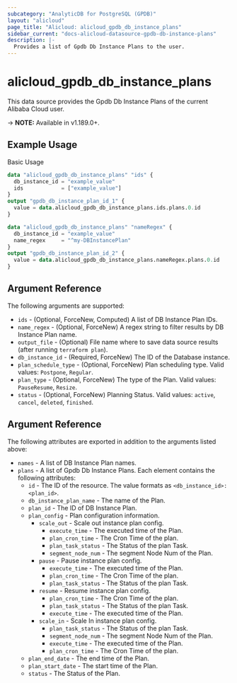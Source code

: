 ```yaml
---
subcategory: "AnalyticDB for PostgreSQL (GPDB)"
layout: "alicloud"
page_title: "Alicloud: alicloud_gpdb_db_instance_plans"
sidebar_current: "docs-alicloud-datasource-gpdb-db-instance-plans"
description: |-
  Provides a list of Gpdb Db Instance Plans to the user.
---
```


# alicloud\_gpdb\_db\_instance\_plans

This data source provides the Gpdb Db Instance Plans of the current Alibaba Cloud user.

-> **NOTE:** Available in v1.189.0+.

## Example Usage

Basic Usage

```terraform
data "alicloud_gpdb_db_instance_plans" "ids" {
  db_instance_id = "example_value"
  ids            = ["example_value"]
}
output "gpdb_db_instance_plan_id_1" {
  value = data.alicloud_gpdb_db_instance_plans.ids.plans.0.id
}

data "alicloud_gpdb_db_instance_plans" "nameRegex" {
  db_instance_id = "example_value"
  name_regex     = "^my-DBInstancePlan"
}
output "gpdb_db_instance_plan_id_2" {
  value = data.alicloud_gpdb_db_instance_plans.nameRegex.plans.0.id
}
```

## Argument Reference

The following arguments are supported:

* `ids` - (Optional, ForceNew, Computed) A list of DB Instance Plan IDs.
* `name_regex` - (Optional, ForceNew) A regex string to filter results by DB Instance Plan name.
* `output_file` - (Optional) File name where to save data source results (after running `terraform plan`).
* `db_instance_id` - (Required, ForceNew) The ID of the Database instance.
* `plan_schedule_type` - (Optional, ForceNew) Plan scheduling type. Valid values: `Postpone`, `Regular`.
* `plan_type` - (Optional, ForceNew) The type of the Plan. Valid values: `PauseResume`, `Resize`.
* `status` - (Optional, ForceNew) Planning Status. Valid values: `active`, `cancel`, `deleted`, `finished`.

## Argument Reference

The following attributes are exported in addition to the arguments listed above:

* `names` - A list of DB Instance Plan names.
* `plans` - A list of Gpdb Db Instance Plans. Each element contains the following attributes:
	* `id` - The ID of the resource. The value formats as `<db_instance_id>:<plan_id>`.
	* `db_instance_plan_name` - The name of the Plan.
	* `plan_id` - The ID of DB Instance Plan.
	* `plan_config` - Plan configuration information.
		* `scale_out` - Scale out instance plan config.
			* `execute_time` - The executed time of the Plan.
			* `plan_cron_time` - The Cron Time of the plan.
			* `plan_task_status` - The Status of the plan Task.
			* `segment_node_num` - The segment Node Num of the Plan.
		* `pause` - Pause instance plan config.
			* `execute_time` - The executed time of the Plan.
			* `plan_cron_time` - The Cron Time of the plan.
			* `plan_task_status` - The Status of the plan Task.
		* `resume` - Resume instance plan config.
			* `plan_cron_time` - The Cron Time of the plan.
			* `plan_task_status` - The Status of the plan Task.
			* `execute_time` - The executed time of the Plan.
		* `scale_in` - Scale In instance plan config.
			* `plan_task_status` - The Status of the plan Task.
			* `segment_node_num` - The segment Node Num of the Plan.
			* `execute_time` - The executed time of the Plan.
			* `plan_cron_time` - The Cron Time of the plan.
	* `plan_end_date` - The end time of the Plan.
	* `plan_start_date` - The start time of the Plan.
	* `status` - The Status of the Plan.